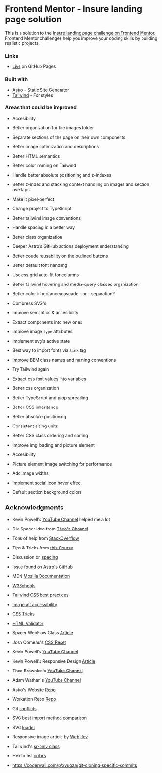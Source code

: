 # Frontend Mentor - Insure landing page solution

This is a solution to the [Insure landing page challenge on Frontend Mentor](https://www.frontendmentor.io/challenges/insure-landing-page-uTU68JV8). Frontend Mentor challenges help you improve your coding skills by building realistic projects.

### Links

- [Live](https://pedroalonsoms.github.io/insure-landing-page/) on GitHub Pages

### Built with

- [Astro](https://astro.build/) - Static Site Generator
- [Tailwind](https://tailwindcss.com/) - For styles

### Areas that could be improved

- Accesibility
- Better organization for the images folder
- Separate sections of the page on their own components
- Better image optimization and descriptions
- Better HTML semantics
- Better color naming on Tailwind
- Handle better absolute positioning and z-indexes
- Better z-index and stacking context handling on images and section overlaps
- Make it pixel-perfect
- Change project to TypeScript
- Better tailwind image conventions
- Handle spacing in a better way
- Better class organization
- Deeper Astro's GitHub actions deployment understanding
- Better coude reusability on the outlined buttons
- Better default font handling
- Use css grid auto-fit for columns
- Better tailwind hovering and media-query classes organization
- Better color inheritance/cascade - or - separation?

- Compress SVG's
- Improve semantics & accesibility
- Extract components into new ones
- Improve image `type` attributes
- Implement svg's active state
- Best way to import fonts via `link` tag
- Improve BEM class names and naming conventions
- Try Tailwind again
- Extract css font values into variables
- Better css organization
- Better TypeScript and prop spreading
- Better CSS inheritance
- Better absolute positioning
- Consistent sizing units
- Better CSS class ordering and sorting
- Improve img loading and picture element
- Accesibility
- Picture element image switching for performance
- Add image widths
- Implement social icon hover effect
- Default section background colors

## Acknowledgments

- Kevin Powell's [YouTube Channel](https://www.youtube.com/@KevinPowell) helped me a lot
- Div-Spacer idea from [Theo's Channel](https://www.youtube.com/@t3dotgg)
- Tons of help from [StackOverflow](https://stackoverflow.com/)
- Tips & Tricks from [this Course](https://www.youtube.com/watch?v=0aTRN9CSCY0&list=PL7CcGwsqRpSO3J4YU6BkWqjU0XcVSaPXl)
- Discussion on [spacing](https://stackoverflow.com/questions/5183731/is-using-div-spacers-a-bad-practice)
- Issue found on [Astro's GitHub](https://github.com/withastro/astro/issues/4029)
- MDN [Mozilla Documentation](https://developer.mozilla.org/)
- [W3Schools](https://www.w3schools.com/)
- [Tailwind CSS best practices](https://gist.github.com/sandren/0f22e116f01611beab2b1195ab731b63)
- [Image alt accessibility](https://www.w3.org/WAI/tutorials/images/decorative/)
- [CSS Tricks](https://css-tricks.com/)
- [HTML Validator](https://validator.w3.org/#validate_by_input)
- Spacer WebFlow Class [Article](https://webflow.com/blog/html-spacer)

- Josh Comeau's [CSS Reset](https://www.joshwcomeau.com/css/custom-css-reset/)
- Kevin Powell's [YouTube Channel](https://www.youtube.com/@KevinPowell)
- Kevin Powell's Responsive Design [Article](https://www.freecodecamp.org/news/taking-the-right-approach-to-responsive-web-design/)
- Theo Brownlee's [YouTube Channel](https://www.youtube.com/@t3dotgg)
- Adam Wathan's [YouTube Channel](https://www.youtube.com/@AdamWathan)
- Astro's Website [Repo](https://github.com/withastro/astro.build)
- Workation Repo [Repo](https://github.com/adamwathan/workcation)
- Git [conflicts](https://devconnected.com/how-to-undo-last-git-commit/)
- SVG best import method [comparison](https://css-tricks.com/using-svg/)
- SVG [loader](https://css-tricks.com/svg-loader-a-different-way-to-work-with-external-svg/)
- Responsive image article by [Web.dev](https://web.dev/learn/design/picture-element/)
- Tailwind's [sr-only class](https://tailwindcss.com/docs/screen-readers)
- Hex to hsl [colors](https://htmlcolors.com/hex-to-hsl)
- https://coderwall.com/p/xyuoza/git-cloning-specific-commits
